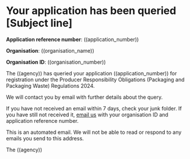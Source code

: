  
# Your application has been queried [Subject line]


**Application reference number**: ((application_number))

**Organisation**: ((organisation_name))

**Organisation ID**: ((organisation_number))

The ((agency)) has queried your application ((application_number)) for registration under the Producer Responsibility Obligations (Packaging and Packaging Waste) Regulations 2024.
 
We will contact you by email with further details about the query.

If you have not received an email within 7 days, check your junk folder. If you have still not received it, [email us](mailto:((agency_email)) ) with your organisation ID and application reference number.

This is an automated email. We will not be able to read or respond to any emails you send to this address.

The ((agency))